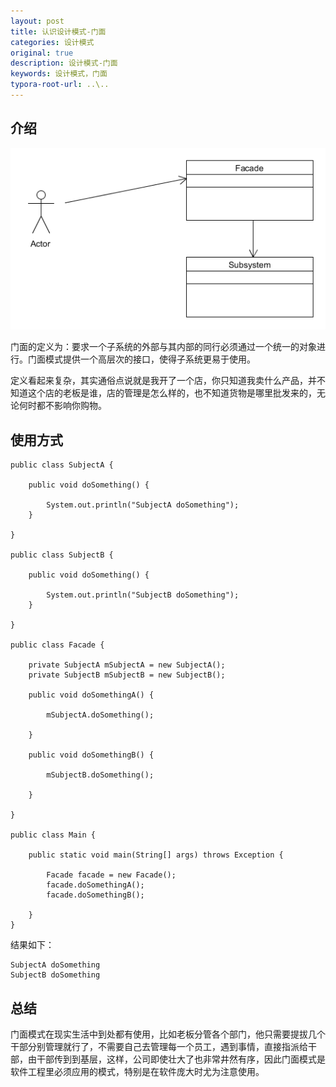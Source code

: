 ```yaml
---
layout: post
title: 认识设计模式-门面
categories: 设计模式
original: true
description: 设计模式-门面
keywords: 设计模式，门面
typora-root-url: ..\..
---
```


[1]:/images/design/facade.png

## 介绍

![img][1]

门面的定义为：要求一个子系统的外部与其内部的同行必须通过一个统一的对象进行。门面模式提供一个高层次的接口，使得子系统更易于使用。

定义看起来复杂，其实通俗点说就是我开了一个店，你只知道我卖什么产品，并不知道这个店的老板是谁，店的管理是怎么样的，也不知道货物是哪里批发来的，无论何时都不影响你购物。

## 使用方式

	public class SubjectA {

	    public void doSomething() {
	
	        System.out.println("SubjectA doSomething");
	    }
	
	}
	
	public class SubjectB {
	
	    public void doSomething() {
	
	        System.out.println("SubjectB doSomething");
	    }
	
	}
	
	public class Facade {
	
	    private SubjectA mSubjectA = new SubjectA();
	    private SubjectB mSubjectB = new SubjectB();
	
	    public void doSomethingA() {
	
	        mSubjectA.doSomething();
	
	    }
	
	    public void doSomethingB() {
	
	        mSubjectB.doSomething();
	
	    }
	
	}
	
	public class Main {
	
	    public static void main(String[] args) throws Exception {
	
	        Facade facade = new Facade();
	        facade.doSomethingA();
	        facade.doSomethingB();
	
	    }
	}



结果如下：

	SubjectA doSomething
	SubjectB doSomething

## 总结

门面模式在现实生活中到处都有使用，比如老板分管各个部门，他只需要提拔几个干部分别管理就行了，不需要自己去管理每一个员工，遇到事情，直接指派给干部，由干部传到到基层，这样，公司即使壮大了也非常井然有序，因此门面模式是软件工程里必须应用的模式，特别是在软件庞大时尤为注意使用。